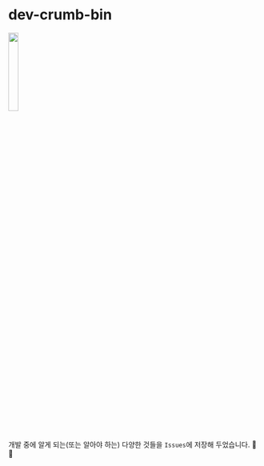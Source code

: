 # dev-crumb-bin

<img src="https://github.com/cho-hyeonjin/dev-crumb-bin/assets/78816754/0daa64b3-294d-40a6-9856-84d12558b2d0" width="20%" />

<br/>

<br/>

개발 중에 알게 되는(또는 알아야 하는) 다양한 것들을 `Issues`에 저장해 두었습니다. 🍞✨
